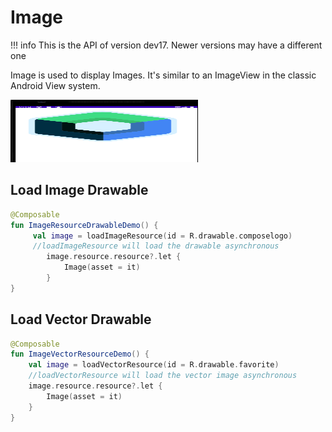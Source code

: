# Image

!!! info
    This is the API of version dev17. Newer versions may have a different one

Image is used to display Images. It's similar to an ImageView in the classic Android View system.


<p align="left">
  <img src ="../../images/foundation/image/imagedemo.png" height=100 width=300 />
</p>

## Load Image Drawable

```kotlin
@Composable
fun ImageResourceDrawableDemo() {
     val image = loadImageResource(id = R.drawable.composelogo)
     //loadImageResource will load the drawable asynchronous
        image.resource.resource?.let {
            Image(asset = it)
        }
}
```

## Load Vector Drawable

```kotlin
@Composable
fun ImageVectorResourceDemo() {
    val image = loadVectorResource(id = R.drawable.favorite)
    //loadVectorResource will load the vector image asynchronous
    image.resource.resource?.let {
        Image(asset = it)
    }
}
```



